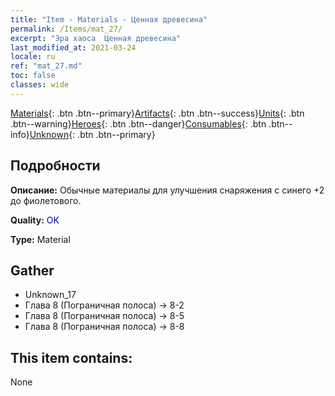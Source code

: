 ```yaml
---
title: "Item - Materials - Ценная древесина"
permalink: /Items/mat_27/
excerpt: "Эра хаоса  Ценная древесина"
last_modified_at: 2021-03-24
locale: ru
ref: "mat_27.md"
toc: false
classes: wide
---
```

 [Materials](/ru/Items/){: .btn .btn--primary}[Artifacts](/ru/Items/Artifacts/){: .btn .btn--success}[Units](/ru/Items/Units/){: .btn .btn--warning}[Heroes](/ru/Items/Heroes/){: .btn .btn--danger}[Consumables](/ru/Items/Consumables/){: .btn .btn--info}[Unknown](/ru/Items/Unknown/){: .btn .btn--primary}

## Подробности
 **Описание:** Обычные материалы для улучшения снаряжения c синего +2 до фиолетового.

 **Quality:** <span style="color: #0000CD">OK</span>

 **Type:** Material

## Gather

*    Unknown_17 
*    Глава 8 (Пограничная полоса) -> 8-2 
*    Глава 8 (Пограничная полоса) -> 8-5 
*    Глава 8 (Пограничная полоса) -> 8-8 

## This item contains:

  None

